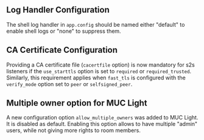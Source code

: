 ## Log Handler Configuration

The shell log handler in `app.config` should be named either "default" to enable shell logs or "none" to suppress them.

## CA Certificate Configuration

Providing a CA certificate file (`cacertfile` option) is now mandatory for s2s listeners if the `use_starttls` option is set to `required` or `required_trusted`.
Similarly, this requirement applies when `fast_tls` is configured with the `verify_mode` option set to `peer` or `selfsigned_peer`.

## Multiple owner option for MUC Light

A new configuration option `allow_multiple_owners` was added to MUC Light. It is disabled as default.
Enabling this option allows to have multiple "admin" users, while not giving more rights to room members.
